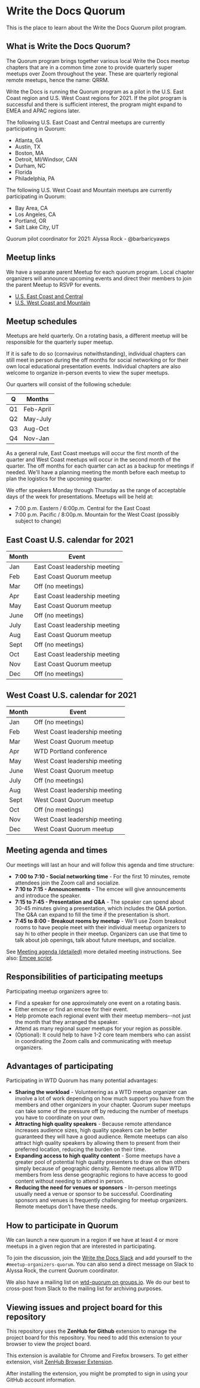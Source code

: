 # Write the Docs Quorum

This is the place to learn about the Write the Docs Quorum pilot program.


## What is Write the Docs Quorum?

The Quorum program brings together various local Write the Docs meetup chapters
that are in a common time zone to provide quarterly super meetups over Zoom
throughout the year. These are quarterly regional remote meetups, hence the
name: QRRM.

Write the Docs is running the Quorum program as a pilot in the U.S. East Coast
region and U.S. West Coast regions for 2021. If the pilot program is successful
and there is sufficient interest, the program might expand to EMEA and APAC
regions later.

The following U.S. East Coast and Central meetups are currently participating in
Quorum:

- Atlanta, GA
- Austin, TX
- Boston, MA
- Detroit, MI/Windsor, CAN
- Durham, NC
- Florida
- Philadelphia, PA

The following U.S. West Coast and Mountain meetups are currently participating
in Quorum:

- Bay Area, CA
- Los Angeles, CA
- Portland, OR
- Salt Lake City, UT

Quorum pilot coordinator for 2021:
Alyssa Rock - @barbaricyawps


## Meetup links

We have a separate parent Meetup for each quorum program. Local chapter
organizers will announce upcoming events and direct their members to join the
parent Meetup to RSVP for events.

- [U.S. East Coast and Central](https://www.meetup.com/virtual-write-the-docs-east-coast-quorum/)
- [U.S. West Coast and Mountain](https://www.meetup.com/virtual-write-the-docs-west-coast-quorum/)


## Meetup schedules

Meetups are held quarterly. On a rotating basis, a different meetup will be
responsible for the quarterly super meetup.

If it is safe to do so (cornavirus notwithstanding), individual chapters
can still meet in person during the off months for social networking or for
their own local educational presentation events. Individual chapters are also
welcome to organize in-person events to view the super meetups.

Our quarters will consist of the following schedule:

  | Q  | Months    |
  | -- | --------- |
  | Q1 | Feb-April |
  | Q2 | May-July  |
  | Q3 | Aug-Oct   |
  | Q4 | Nov-Jan   |

As a general rule, East Coast meetups will occur the first month of the quarter
and West Coast meetups will occur in the second month of the quarter. The off
months for each quarter can act as a backup for meetings if needed. We'll have a
planning meeting the month before each meetup to plan the logistics for the
upcoming quarter.

We offer speakers Monday through Thursday as the range of acceptable days
of the week for presentations. Meetups will be held at:

- 7:00 p.m. Eastern / 6:00p.m. Central for the East Coast
- 7:00 p.m. Pacific / 8:00p.m. Mountain for the West Coast (possibly subject to
  change)


## East Coast U.S. calendar for 2021

  | Month  | Event                         |
  | ------ | ----------------------------- |
  | Jan    | East Coast leadership meeting |
  | Feb    | East Coast Quorum meetup      |
  | Mar    | Off (no meetings)             |
  | Apr    | East Coast leadership meeting |
  | May    | East Coast Quorum meetup      |
  | June   | Off (no meetings)             |
  | July   | East Coast leadership meeting |
  | Aug    | East Coast Quorum meetup      |
  | Sept   | Off (no meetings)             |
  | Oct    | East Coast leadership meeting |
  | Nov    | East Coast Quorum meetup      |
  | Dec    | Off (no meetings)             |


## West Coast U.S. calendar for 2021

  | Month  | Event                         |
  | ------ | ----------------------------- |
  | Jan    | Off (no meetings)             |
  | Feb    | West Coast leadership meeting |
  | Mar    | West Coast Quorum meetup      |
  | Apr    | WTD Portland conference       |
  | May    | West Coast leadership meeting |
  | June   | West Coast Quorum meetup      |
  | July   | Off (no meetings)             |
  | Aug    | West Coast leadership meeting |
  | Sept   | West Coast Quorum meetup      |
  | Oct    | Off (no meetings)             |
  | Nov    | West Coast leadership meeting |
  | Dec    | West Coast Quorum meetup      |


## Meeting agenda and times

Our meetings will last an hour and will follow this agenda and time structure:

- **7:00 to 7:10 - Social networking time** - For the first 10 minutes, remote
  attendees join the Zoom call and socialize.
- **7:10 to 7:15 - Announcements** - The emcee will give announcements and
  introduce the speaker.
- **7:15 to 7:45 - Presentation and Q&A** - The speaker can spend about 30-45
  minutes giving a presentation, which includes the Q&A portion. The Q&A can
  expand to fill the time if the presentation is short.
- **7:45 to 8:00 - Breakout rooms by meetup** - We'll use Zoom breakout rooms
  to have people meet with their individual meetup organizers to say hi to
  other people in their meetup. Organizers can use that time to talk about
  job openings, talk about future meetups, and socialize.

See [Meeting agenda (detailed)](meeting-agenda-detailed.md) more detailed
meeting instructions. See also: [Emcee script](emcee-script.md).


## Responsibilities of participating meetups

Participating meetup organizers agree to:

- Find a speaker for one approximately one event on a rotating basis.
- Either emcee or find an emcee for their event.
- Help promote each regional event with their meetup members--not just the month
  that they arranged the speaker.
- Attend as many regional super meetups for your region as possible.
- (Optional): It could help to have 1-2 core team members who can assist in
  coordinating the Zoom calls and communicating with meetup organizers.


## Advantages of participating

Participating in WTD Quorum has many potential advantages:

- **Sharing the workload** - Volunteering as a WTD meetup organizer can involve
  a lot of work depending on how much support you have from the members and
  other organizers in your chapter. Quorum super meetups can take some of the
  pressure off by reducing the number of meetups you have to coordinate on your
  own.
- **Attracting high quality speakers** - Because remote attendance increases
  audience sizes, high quality speakers can be better guaranteed they will have
  a good audience. Remote meetups can also attract high quality speakers by
  allowing them to present from their preferred location, reducing the burden on
  their time.
- **Expanding access to high quality content** - Some meetups have a greater
  pool of potential high quality presenters to draw on than others simply
  because of geographic density. Remote meetups allow WTD members from less
  dense geographic regions to have access to good content without needing to
  attend in person.
- **Reducing the need for venues or sponsors** - In-person meetings usually need
  a venue or sponsor to be successful. Coordinating sponsors and venues is
  frequently challenging for meetup organizers. Remote meetups don’t have these
  needs.


## How to participate in Quorum

We can launch a new quorum in a region if we have at least 4 or more meetups
in a given region that are interested in participating.

To join the discussion, join the [Write the Docs Slack](https://www.writethedocs.org/slack/)
and add yourself to the `#meetup-organizers-quorum`. You can also send a direct
message on Slack to Alyssa Rock, the current Quorum coordinator.

We also have a mailing list on [wtd-quorum on groups.io](https://groups.io/g/wtd-quorum).
We do our best to cross-post from Slack to the mailing list for archiving
purposes.


## Viewing issues and project board for this repository

This repository uses the **ZenHub for Github** extension to manage the project
board for this repository. You need to add this extension to your browser to
view the project board.

This extension is available for Chrome and Firefox browsers. To get either
extension, visit [ZenHub Browser Extension](https://www.zenhub.com/extension).

After installing the extension, you might be prompted to sign in using your
GitHub account information.
